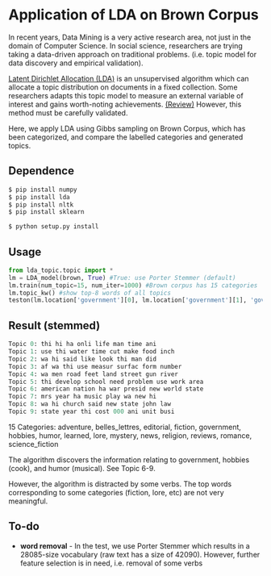 Application of LDA on Brown Corpus
========
In recent years, Data Mining is a very active research area, not just in the domain of Computer Science. In social science, researchers are trying taking a data-driven approach on traditional problems. (i.e. topic model for data discovery and empirical validation).

[Latent Dirichlet Allocation (LDA)](http://machinelearning.wustl.edu/mlpapers/paper_files/BleiNJ03.pdf) is an unsupervised algorithm which can allocate a topic distribution on documents in a fixed collection. Some researchers adapts this topic model to measure an external variable of interest and gains worth-noting achievements. [(Review)](http://www.cs.columbia.edu/~blei/papers/Blei2012.pdf) However, this method must be carefully validated.

Here, we apply LDA using Gibbs sampling on Brown Corpus, which has been categorized, and compare the labelled categories and generated topics.


Dependence
------------

```bash
$ pip install numpy
$ pip install lda
$ pip install nltk
$ pip install sklearn

$ python setup.py install
```

Usage
-----

```python
from lda_topic.topic import *
lm = LDA_model(brown, True) #True: use Porter Stemmer (default)
lm.train(num_topic=15, num_iter=1000) #Brown corpus has 15 categories
lm.topic_kw() #show top-8 words of all topics
teston(lm.location['government'][0], lm.location['government'][1], 'government')  #show results for 'government' passages					
```

Result (stemmed)
---

```python
Topic 0: thi hi ha onli life man time ani
Topic 1: use thi water time cut make food inch
Topic 2: wa hi said like look thi man did
Topic 3: af wa thi use measur surfac form number
Topic 4: wa men road feet land street gun river
Topic 5: thi develop school need problem use work area
Topic 6: american nation ha war presid new world state
Topic 7: mrs year ha music play wa new hi
Topic 8: wa hi church said new state john law
Topic 9: state year thi cost 000 ani unit busi
```
15 Categories: adventure, belles_lettres, editorial, fiction, government, hobbies, humor, learned, lore, mystery, news, religion, reviews, romance, science_fiction

The algorithm discovers the information relating to government, hobbies (cook), and humor (musical). See Topic 6-9.

However, the algorithm is distracted by some verbs. The top words corresponding to some categories (fiction, lore, etc) are not very meaningful.


To-do
---
* __word removal__ - In the test, we use Porter Stemmer which results in a 28085-size vocabulary (raw text has a size of 42090). However, further feature selection is in need, i.e. removal of some verbs
